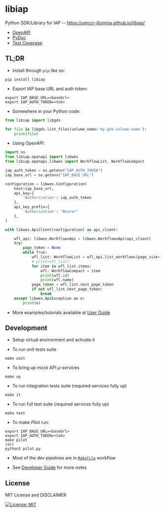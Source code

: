 # libiap

Python SDK/Library for IAP -- https://umccr-illumina.github.io/libiap/

* [OpenAPI](https://umccr-illumina.github.io/libiap/openapi/)
* [PyDoc](https://umccr-illumina.github.io/libiap/libiap/)
* [Test Coverage](https://umccr-illumina.github.io/libiap/coverage/)


## TL;DR

- Install through ``pip`` like so:
```commandline
pip install libiap
```

- Export IAP base URL and auth token:
```
export IAP_BASE_URL=<baseUrl>
export IAP_AUTH_TOKEN=<tok>
```

- Somewhere in your Python code:
```python
from libiap import libgds

for file in libgds.list_files(volume_name='my-gds-volume-name'):
    print(file)
```

- Using OpenAPI:
```python
import os
from libiap.openapi import libwes
from libiap.openapi.libwes import WorkflowList, WorkflowCompact

iap_auth_token = os.getenv("IAP_AUTH_TOKEN")
iap_base_url = os.getenv("IAP_BASE_URL")

configuration = libwes.Configuration(
    host=iap_base_url,
    api_key={
        'Authorization': iap_auth_token
    },
    api_key_prefix={
        'Authorization': "Bearer"
    },
)

with libwes.ApiClient(configuration) as api_client:

    wfl_api: libwes.WorkflowsApi = libwes.WorkflowsApi(api_client)
    try:
        page_token = None
        while True:
            wfl_list: WorkflowList = wfl_api.list_workflows(page_size=100, page_token=page_token)
            # print(wfl_list)
            for item in wfl_list.items:
                wfl: WorkflowCompact = item
                print(wfl.id)
                print(wfl.name)
            page_token = wfl_list.next_page_token
            if not wfl_list.next_page_token:
                break
    except libwes.ApiException as e:
        print(e)
```

- More examples/tutorials available at [User Guide](https://umccr-illumina.github.io/libiap/user/)


## Development

- Setup virtual environment and activate it

- To run unit tests suite
```commandline
make unit
```

- To bring up _mock_ API _μ_-services
```commandline
make up
```

- To run integration tests suite (required services fully up)
```commandline
make it
```

- To run full test suite (required services fully up)
```commandline
make test
```

- To make _Pilot_ run:
```
export IAP_BASE_URL=<baseUrl>
export IAP_AUTH_TOKEN=<tok>
make pilot
(or)
python3 pilot.py
```

- Most of the dev pipelines are in [`Makefile`](Makefile) workflow

- See [Developer Guide](https://umccr-illumina.github.io/libiap/developer/) for more notes


## License

MIT License and DISCLAIMER

[![License: MIT](https://img.shields.io/badge/License-MIT-yellow.svg)](https://opensource.org/licenses/MIT)
